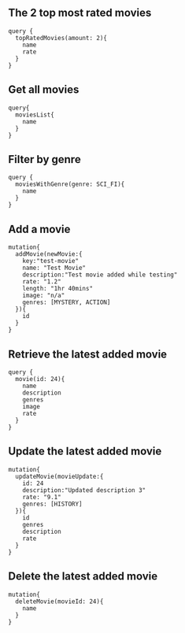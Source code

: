 ## The 2 top most rated movies
```
query {
  topRatedMovies(amount: 2){
    name
    rate
  }
}
```

## Get all movies
```
query{
  moviesList{
    name
  }
}
```

## Filter by genre
```
query {
  moviesWithGenre(genre: SCI_FI){
    name
  }
}
```

## Add a movie
```
mutation{
  addMovie(newMovie:{
    key:"test-movie"
    name: "Test Movie"
    description:"Test movie added while testing"
    rate: "1.2"
    length: "1hr 40mins"
    image: "n/a"
    genres: [MYSTERY, ACTION]
  }){
    id
  }
}
```

## Retrieve the latest added movie
```
query {
  movie(id: 24){
    name
    description
    genres
    image
    rate
  }
}
```

## Update the latest added movie
```
mutation{
  updateMovie(movieUpdate:{
    id: 24
    description:"Updated description 3"  
    rate: "9.1"
    genres: [HISTORY]
  }){
    id
    genres
    description
    rate
  }
}
```

## Delete the latest added movie
```
mutation{
  deleteMovie(movieId: 24){
    name
  }
}
```